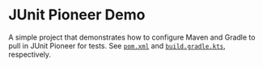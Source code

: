 # JUnit Pioneer Demo

A simple project that demonstrates how to configure Maven and Gradle to pull in JUnit Pioneer for tests.
See [`pom.xml`](pom.xml) and [`build.gradle.kts`](build.gradle.kts), respectively.
